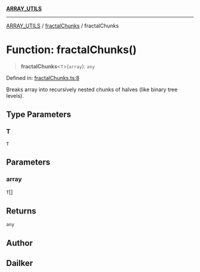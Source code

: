 [**ARRAY_UTILS**](../../README.md)

***

[ARRAY_UTILS](../../README.md) / [fractalChunks](../README.md) / fractalChunks

# Function: fractalChunks()

> **fractalChunks**\<`T`\>(`array`): `any`

Defined in: [fractalChunks.ts:8](https://github.com/dailker/everyutil/blob/7c30ec40bbb398255a9be572db0a537e8bcb9c11/src/array/fractalChunks.ts#L8)

Breaks array into recursively nested chunks of halves (like binary tree levels).

## Type Parameters

### T

`T`

## Parameters

### array

`T`[]

## Returns

`any`

## Author

## Dailker
